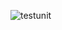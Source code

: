 ![testunit](https://github.com/CCI-DWWM/laravel-test-tim/actions/workflows/laravel-tests.yml/badge.svg)
